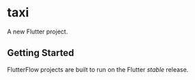 # taxi

A new Flutter project.

## Getting Started

FlutterFlow projects are built to run on the Flutter _stable_ release.
